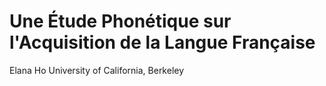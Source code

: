 # Une Étude Phonétique sur l'Acquisition de la Langue Française
Elana Ho
University of California, Berkeley
